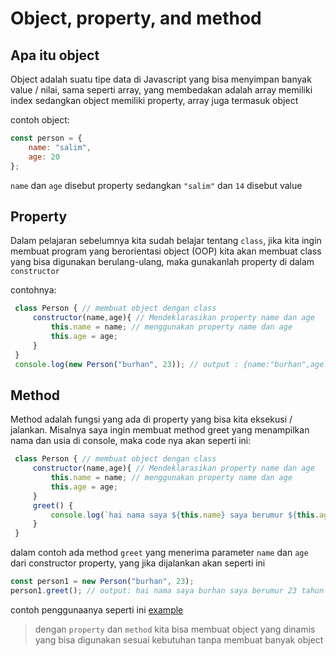 # Object, property, and method

## Apa itu object

Object adalah suatu tipe data di Javascript yang bisa menyimpan banyak value / nilai, sama seperti array, yang membedakan adalah array memiliki index sedangkan object memiliki property, array juga termasuk object

contoh object:
```js
const person = {
    name: "salim",
    age: 20
};
```
`name` dan `age` disebut property sedangkan `"salim"` dan `14` disebut value

## Property

Dalam pelajaran sebelumnya kita sudah belajar tentang `class`, jika kita ingin membuat program yang berorientasi object (OOP) kita akan membuat class yang bisa digunakan berulang-ulang, maka gunakanlah property di dalam `constructor`

contohnya:
```js
 class Person { // membuat object dengan class
     constructor(name,age){ // Mendeklarasikan property name dan age
         this.name = name; // menggunakan property name dan age
         this.age = age;
     }
 }
 console.log(new Person("burhan", 23)); // output : {name:"burhan",age: 23}
```

## Method 

Method adalah fungsi yang ada di property yang bisa kita eksekusi / jalankan. Misalnya saya ingin membuat method greet yang menampilkan nama dan usia di console, maka code nya akan seperti ini:
```js
 class Person { // membuat object dengan class
     constructor(name,age){ // Mendeklarasikan property name dan age
         this.name = name; // menggunakan property name dan age
         this.age = age;
     }
     greet() {
         console.log(`hai nama saya ${this.name} saya berumur ${this.age} tahun`)
     }
 }

```
dalam contoh ada method `greet` yang menerima parameter `name` dan `age` dari  constructor property, yang jika dijalankan akan seperti ini
```js
const person1 = new Person("burhan", 23);
person1.greet(); // output: hai nama saya burhan saya berumur 23 tahun
```
contoh penggunaanya seperti ini [example](example.js)

> dengan `property` dan `method` kita bisa membuat object yang dinamis yang bisa digunakan sesuai kebutuhan tanpa membuat banyak object